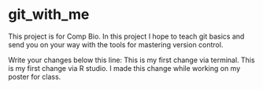 # git_with_me
This project is for Comp Bio.  In this project I hope to teach git basics and send you on your way with the tools for mastering version control.



Write your changes below this line:
This is my first change via terminal.
This is my first change via R studio.
I made this change while working on my poster for class.
